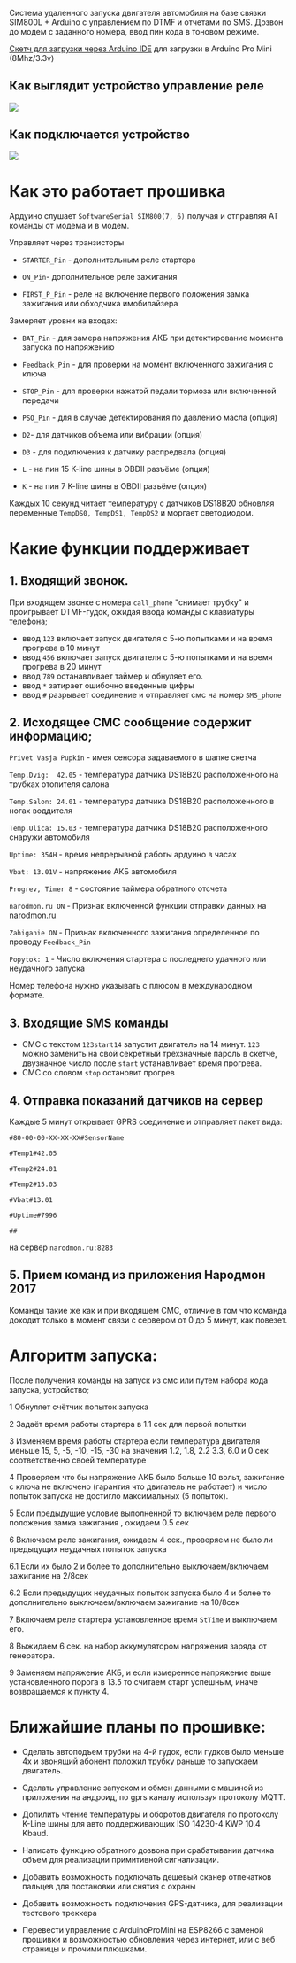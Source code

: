 Система удаленного запуска двигателя автомобиля на базе связки SIM800L + Arduino c управлением по DTMF и отчетами по SMS.
Дозвон до модем с заданного номера, ввод пин кода в тоновом режиме. 

[Скетч для загрузки через Arduino IDE](https://github.com/martinhol221/SIM800L_DTMF_control/blob/master/Autostart_Citroen_V3.1.ino) для загрузки в Arduino Pro Mini (8Mhz/3.3v)

## Как выглядит устройство управление реле
![](https://github.com/martinhol221/SIM800L_DTMF_control/blob/master/img/Arduino%2BSim800l.JPG)

## Как подключается устройство
![](https://github.com/martinhol221/SIM800L_DTMF_control/blob/master/img/autostart.jpg)

# Как это работает прошивка

Ардуино слушает `SoftwareSerial SIM800(7, 6)` получая и отправляя АТ команды от модема и в модем.

Управляет через транзисторы 

* `STARTER_Pin` - дополнительным реле стартера

* `ON_Pin`- дополнительное реле зажигания

* `FIRST_P_Pin` - реле на включение первого положения замка зажигания или обходчика имобилайзера

Замеряет уровни на входах:

* `BAT_Pin` - для замера напряжения АКБ при детектирование момента запуска по напряжению

* `Feedback_Pin` - для проверки на момент включенного зажигания с ключа

* `STOP_Pin` - для проверки нажатой педали тормоза или включенной передачи

* `PSO_Pin` - для в случае детектирования по давлению масла (опция)

* `D2`- для датчиков объема или вибрации (опция)

* `D3` - для подключения к датчику распредвала (опция)

* `L` - на пин 15 K-line шины в OBDII разъёме (опция)

* `K` - на пин 7 K-line шины в OBDII разъёме (опция)


Каждых 10 секунд читает температуру с датчиков DS18B20 обновляя переменные `TempDS0, TempDS1, TempDS2` и моргает светодиодом.



# Какие функции поддерживает

## 1. Входящий звонок.
  
При входящем звонке с номера `call_phone` "снимает трубку" и проигрывает DTMF-гудок, ожидая ввода команды с клавиатуры телефона;

* ввод `123` включает запуск двигателя с 5-ю попытками и на время прогрева в 10 минут
* ввод `456` включает запуск двигателя с 5-ю попытками и на время прогрева в 20 минут
* ввод `789` останавливает таймер и обнуляет его.
* ввод `*`   затирает ошибочно введенные цифры
* ввод `#`   разрывает соединение и отправляет смс на номер `SMS_phone`

## 2. Исходящее СМС сообщение содержит информацию;

`Privet Vasja Pupkin` - имея сенсора задаваемого в шапке скетча

`Temp.Dvig:  42.05`   - температура датчика DS18B20 расположенного на трубках отопителя салона

`Temp.Salon: 24.01`   - температура датчика DS18B20 расположенного в ногах воддителя

`Temp.Ulica: 15.03`   - температура датчика DS18B20 расположенного снаружи автомобиля

`Uptime: 354H`        - время непрерывной работы ардуино в часах

`Vbat: 13.01V`        - напряжение АКБ автомобиля

`Progrev, Timer 8`    - состояние таймера обратного отсчета

`narodmon.ru ON`      - Признак включенной функции отправки данных на [narodmon.ru](narodmon.ru)

`Zahiganie ON`        - Признак включенного зажигания определенное по проводу `Feedback_Pin`

`Popytok: 1`          - Число включения стартера с последнего удачного или неудачного запуска

Номер телефона нужно указывать с плюсом в международном формате.


## 3. Входящие SMS команды

* СМС с текстом `123start14` запустит двигатель на 14 минут. `123` можно заменить на свой секретный трёхзначные пароль в скетче, двузначное число после `start` устанавливает время прогрева. 
* СМС со словом `stop` остановит прогрев


## 4. Отправка показаний датчиков на сервер

Каждые 5 минут открывает GPRS соединение и отправляет пакет вида:
 
`#80-00-00-XX-XX-XX#SensorName`

`#Temp1#42.05`

`#Temp2#24.01`

`#Temp2#15.03`

`#Vbat#13.01`

`#Uptime#7996`

`##`

на сервер `narodmon.ru:8283` 

## 5. Прием команд из приложения Народмон 2017

Команды такие же как и при входящем СМС, отличие в том что команда доходит только в момент связи с сервером от 0 до 5 минут, как повезет.

# Алгоритм запуска: 
После получения команды на запуск из смс или путем набора кода запуска, устройство;

1 Обнуляет счётчик попыток запуска

2 Задаёт время работы стартера в 1.1 сек для первой попытки

3 Изменяем время работы стартера если температура двигателя меньше 15, 5, -5, -10, -15, -30 на значения 1.2, 1.8, 2.2 3.3, 6.0 и 0 сек соответственно своей температуре

4 Проверяем что бы напряжение АКБ было больше 10 вольт, зажигание с ключа не включено (гарантия что двигатель не работает) и число попыток запуска не достигло максимальных (5 попыток).

5 Если предыдущие условие выполненной то включаем реле первого положения замка зажигания , ожидаем 0.5 сек

6 Включаем реле зажигания, ожидаем 4 сек., проверяем не было ли  предыдущих неудачных попыток запуска 
  
  6.1 Eсли их было 2 и более то дополнительно выключаем/включаем зажигание на 2/8сек

  6.2 Если предыдущих неудачных попыток запуска было 4 и более то дополнительно выключаем/включаем зажигание на 10/8сек

7 Включаем реле стартера установленное время ` StTime `  и выключаем его.

8 Выжидаем 6 сек. на набор аккумулятором напряжения заряда от генератора.

9 Заменяем напряжение АКБ, и если измеренное напряжение выше установленного порога в 13.5 то считаем старт успешным, иначе возвращаемся к пункту 4.


# Ближайшие планы по прошивке:

* Сделать автоподъем трубки на 4-й гудок, если гудков было меньше 4х и звонящий абонент положил трубку раньше то запускаем двигатель.

* Сделать управление запуском и обмен данными с машиной из приложения на андроид, по gprs каналу используя протоколу MQTT.

* Допилить чтение температуры и оборотов двигателя по протоколу K-Line шины для авто поддерживающих ISO 14230-4 KWP 10.4 Kbaud.

* Написать функцию обратного дозвона при срабатывании датчика объем для реализации примитивной сигнализации.

* Добавить возможность подключать дешевый сканер отпечатков пальцев для постановки или снятия с охраны

* Добавить возможность подключения GPS-датчика, для реализации тестового треккера

* Перевести управление с ArduinoProMini на ESP8266 с заменой прошивки и возможностью обновления через интернет, или с веб страницы и прочими плюшками. 


